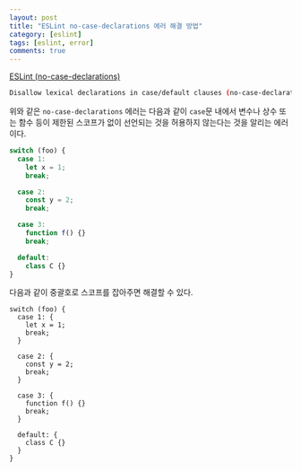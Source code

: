 ```yaml
---
layout: post
title: "ESLint no-case-declarations 에러 해결 방법"
category: [eslint]
tags: [eslint, error]
comments: true
---
```


[ESLint (no-case-declarations)](https://eslint.org/docs/rules/no-case-declarations)

```bash
Disallow lexical declarations in case/default clauses (no-case-declarations)
```

위와 같은 `no-case-declarations` 에러는 다음과 같이 `case`문 내에서 변수나 상수 또는 함수 등이 제한된 스코프가 없이 선언되는 것을 허용하지 않는다는 것을 알리는 에러이다.

```ts
switch (foo) {
  case 1:
    let x = 1;
    break;

  case 2:
    const y = 2;
    break;

  case 3:
    function f() {}
    break;

  default:
    class C {}
}
```

다음과 같이 중괄호로 스코프를 잡아주면 해결할 수 있다.

```tsx
switch (foo) {
  case 1: {
    let x = 1;
    break;
  }

  case 2: {
    const y = 2;
    break;
  }

  case 3: {
    function f() {}
    break;
  }

  default: {
    class C {}
  }
}
```
